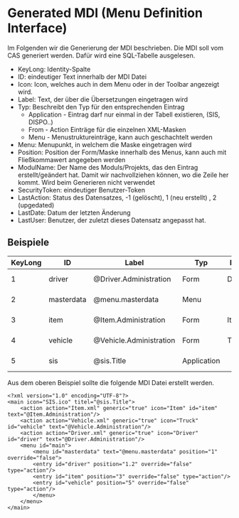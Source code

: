 # Generated MDI (Menu Definition Interface)
Im Folgenden wir die Generierung der MDI beschrieben. Die MDI soll vom CAS generiert werden. Dafür wird eine SQL-Tabelle ausgelesen.

- KeyLong: Identity-Spalte
- ID: eindeutiger Text innerhalb der MDI Datei
- Icon: Icon, welches auch in dem Menu oder in der Toolbar angezeigt wird.
- Label: Text, der über die Übersetzungen eingetragen wird
- Typ: Beschreibt den Typ für den entsprechenden Eintrag
    - Application - Eintrag darf nur einmal in der Tabell existieren, (SIS, DISPO..)
    - From - Action Einträge für die einzelnen XML-Masken
    - Menu - Menustruktureinträge, kann auch geschachtelt werden
- Menu: Menupunkt, in welchem die Maske eingetragen wird
- Position: Position der Form/Maske innerhalb des Menus, kann auch mit Fließkommawert angegeben werden
- ModulName: Der Name des Moduls/Projekts, das den Eintrag erstellt/geändert hat. Damit wir nachvollziehen können, wo die Zeile her kommt. Wird beim Generieren nicht verwendet
- SecurityToken: eindeutiger Benutzer-Token
- LastAction: Status des Datensatzes, -1 (gelöscht), 1 (neu erstellt) , 2 (upgedated)
- LastDate: Datum der letzten Änderung
- LastUser: Benutzer, der zuletzt dieses Datensatz angepasst hat.

## Beispiele

| KeyLong | ID | Label | Typ | Icon | Menu | Position | ModulName | SecurityToken | LastAction | LastDate | LastUser |
|---------|----|----|-----|------|------|----------|---------------|---------------|------------|----------|----------|
| 1 | driver |@Driver.Administration | Form | Driver |MasterData | 1.2|aero.minova.driver | #admin | 2 | 21.11.2022 12:23:45 |erlanger |
| 2 | masterdata |@menu.masterdata | Menu| | | 1|aero.minova.cas| #admin | 2 | 21.11.2022 12:34:12 |erlanger |
| 3 | item |@Item.Administration | Form | Item |MasterData | 3|aero.minova.item| #verwaltung | 2 | 21.11.2022 12:23:45 |erlanger |
| 4 | vehicle |@Vehicle.Administration | Form | Truck |MasterData |5|aero.minova.vehicle| #verwaltung | 2 | 21.11.2022 12:23:45 |erlanger |
| 5 | sis |@sis.Title | Application | | | |aero.minova.sis| #verwaltung | 2 | 21.11.2022 12:23:45 |erlanger |

Aus dem oberen Beispiel sollte die folgende MDI Datei erstellt werden.


```
<?xml version="1.0" encoding="UTF-8"?>
<main icon="SIS.ico" titel="@sis.Title">
	<action action="Item.xml" generic="true" icon="Item" id="item" text="@Item.Administration"/>
	<action action="Vehicle.xml" generic="true" icon="Truck" id="vehicle" text="@Vehicle.Administration"/>
	<action action="Driver.xml" generic="true" icon="Driver" id="driver" text="@Driver.Administration"/>
	<menu id="main">
	    <menu id="masterdata" text="@menu.masterdata" position="1" override="false">
		<entry id="driver" position="1.2" override="false" type="action"/>
		<entry id="item" position="3" override="false" type="action"/>
		<entry id="vehicle" position="5" override="false" type="action"/>
        </menu>
    </menu>
</main>

```
